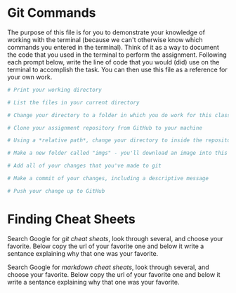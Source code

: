 # Git Commands
The purpose of this file is for you to demonstrate your knowledge of working with the terminal (because we can't otherwise know which commands you entered in the terminal). Think of it as a way to document the code that you used in the terminal to perform the assignment. Following each prompt below, write the line of code that you would (did) use on the terminal to accomplish the task. You can then use this file as a reference for your own work.

```bash
# Print your working directory

# List the files in your current directory

# Change your directory to a folder in which you do work for this class

# Clone your assignment repository from GitHub to your machine

# Using a *relative path*, change your directory to inside the repository you just cloned

# Make a new folder called "imgs" - you'll download an image into this folder

# Add all of your changes that you've made to git

# Make a commit of your changes, including a descriptive message

# Push your change up to GitHub

```

# Finding Cheat Sheets

Search Google for *git cheat sheats*, look through several, and choose your favorite. Below copy the url of your favorite one and below it write a sentance explaining why that one was your favorite.



Search Google for *markdown cheat sheats*, look through several, and choose your favorite. Below copy the url of your favorite one and below it write a sentance explaining why that one was your favorite.


